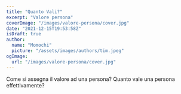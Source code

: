 ```yaml
---
title: "Quanto Vali?"
excerpt: "Valore persona"
coverImage: "/images/valore-persona/cover.jpg"
date: "2021-12-15T19:53:58Z"
isDraft: true
author:
  name: "Momochi"
  picture: "/assets/images/authors/tim.jpeg"
ogImage:
  url: "/images/valore-persona/cover.jpg"
---
```


Come si assegna il valore ad una persona? Quanto vale una persona effettivamente?
